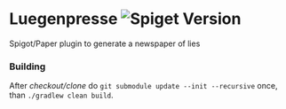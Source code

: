 # Luegenpresse ![Spiget Version](https://img.shields.io/spiget/version/102112?label=Latest%20version)
Spigot/Paper plugin to generate a newspaper of lies

### Building
After *checkout/clone* do `git submodule update --init --recursive` once, than `./gradlew clean build`.
